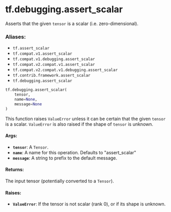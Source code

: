 <div itemscope itemtype="http://developers.google.com/ReferenceObject">
<meta itemprop="name" content="tf.debugging.assert_scalar" />
<meta itemprop="path" content="Stable" />
</div>

# tf.debugging.assert_scalar

Asserts that the given `tensor` is a scalar (i.e. zero-dimensional).

### Aliases:

* `tf.assert_scalar`
* `tf.compat.v1.assert_scalar`
* `tf.compat.v1.debugging.assert_scalar`
* `tf.compat.v2.compat.v1.assert_scalar`
* `tf.compat.v2.compat.v1.debugging.assert_scalar`
* `tf.contrib.framework.assert_scalar`
* `tf.debugging.assert_scalar`

``` python
tf.debugging.assert_scalar(
    tensor,
    name=None,
    message=None
)
```

<!-- Placeholder for "Used in" -->

This function raises `ValueError` unless it can be certain that the given
`tensor` is a scalar. `ValueError` is also raised if the shape of `tensor` is
unknown.

#### Args:


* <b>`tensor`</b>: A `Tensor`.
* <b>`name`</b>:  A name for this operation. Defaults to "assert_scalar"
* <b>`message`</b>: A string to prefix to the default message.


#### Returns:

The input tensor (potentially converted to a `Tensor`).



#### Raises:


* <b>`ValueError`</b>: If the tensor is not scalar (rank 0), or if its shape is
  unknown.